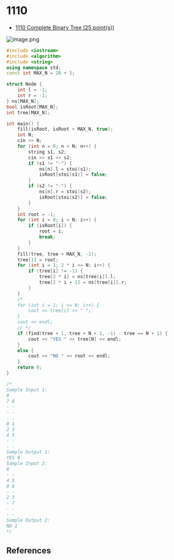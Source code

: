 # 1110

- [1110 Complete Binary Tree (25 point(s))](https://pintia.cn/problem-sets/994805342720868352/problems/994805359372255232)

![image.png](https://i.loli.net/2019/09/06/gB6F3XkI9mtAKZh.png)

```c++
#include <iostream>
#include <algorithm>
#include <string>
using namespace std;
const int MAX_N = 20 + 5;

struct Node {
	int l = -1;
	int r = -1;
} ns[MAX_N];
bool isRoot[MAX_N];
int tree[MAX_N];

int main() {
	fill(isRoot, isRoot + MAX_N, true);
	int N;
	cin >> N;
	for (int n = 0; n < N; n++) {
		string s1, s2;
		cin >> s1 >> s2;
		if (s1 != "-") {
			ns[n].l = stoi(s1);
			isRoot[stoi(s1)] = false;
		}
		if (s2 != "-") {
			ns[n].r = stoi(s2);
			isRoot[stoi(s2)] = false;
		}
	}
	int root = -1;
	for (int i = 0; i < N; i++) {
		if (isRoot[i]) {
			root = i;
			break;
		}
	}
	fill(tree, tree + MAX_N, -1);
	tree[1] = root;
	for (int i = 1; 2 * i <= N; i++) {
		if (tree[i] != -1) {
			tree[2 * i] = ns[tree[i]].l;
			tree[2 * i + 1] = ns[tree[i]].r;
		}
	}
	/*
	for (int i = 1; i <= N; i++) {
		cout << tree[i] << " ";
	}
	cout << endl;
	// */
	if (find(tree + 1, tree + N + 1, -1) - tree == N + 1) {
		cout << "YES " << tree[N] << endl;
	}
	else {
		cout << "NO " << root << endl;
	}
	return 0;
}

/*
Sample Input 1:
9
7 8
- -
- -
- -
0 1
2 3
4 5
- -
- -
Sample Output 1:
YES 8
Sample Input 2:
8
- -
4 5
0 6
- -
2 3
- 7
- -
- -
Sample Output 2:
NO 1
*/

```

## References

